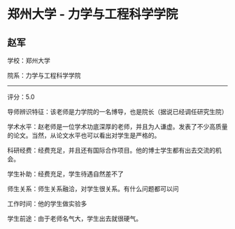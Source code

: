 # 郑州大学 - 力学与工程科学学院

## 赵军

学校：郑州大学

院系：力学与工程科学学院

* * *

评分：5.0

导师辨识特征：该老师是力学院的一名博导，也是院长（据说已经调任研究生院）

学术水平：赵老师是一位学术功底深厚的老师，并且为人谦虚。发表了不少高质量的论文。当然，从论文水平也可以看出对学生是严格的。

科研经费：经费充足，并且还有国际合作项目。他的博士学生都有出去交流的机会。

学生补助：经费充足，学生待遇自然差不了

师生关系：师生关系融洽，对学生很关系。有什么问题都可以问

工作时间：他的学生做实验多

学生前途：由于老师名气大，学生出去就很硬气。